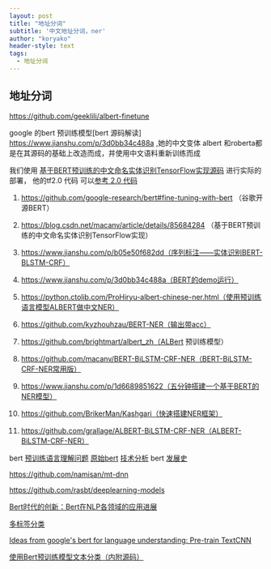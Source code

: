 ```yaml
---
layout: post
title: "地址分词"
subtitle: '中文地址分词，ner'
author: "koryako"
header-style: text
tags:
  - 地址分词
---
```


地址分词
---



https://github.com/geeklili/albert-finetune



google 的bert 预训练模型[bert 源码解读] https://www.jianshu.com/p/3d0bb34c488a   ,她的中文变体 albert 和roberta都是在其源码的基础上改造而成，并使用中文语料重新训练而成

我们使用 [基于BERT预训练的中文命名实体识别TensorFlow实现](https://blog.csdn.net/macanv/article/details/85684284)[源码](https://github.com/macanv/BERT-BiLSTM-CRF-NER)  进行实际的部署， 他的tf2.0 代码  可以[参考 2.0 代码](https://github.com/StanleyLsx/entity_extractor_by_ner) 




1. https://github.com/google-research/bert#fine-tuning-with-bert （谷歌开源BERT）

2. https://blog.csdn.net/macanv/article/details/85684284 （基于BERT预训练的中文命名实体识别TensorFlow实现）

3. https://www.jianshu.com/p/b05e50f682dd（序列标注——实体识别BERT-BLSTM-CRF）

4. https://www.jianshu.com/p/3d0bb34c488a（BERT的demo运行）

5. https://python.ctolib.com/ProHiryu-albert-chinese-ner.html（使用预训练语言模型ALBERT做中文NER）

6. https://github.com/kyzhouhzau/BERT-NER（输出带acc）

7. https://github.com/brightmart/albert_zh（ALBert 预训练模型）

8. https://github.com/macanv/BERT-BiLSTM-CRF-NER（BERT-BiLSTM-CRF-NER常用版）

9. https://www.jianshu.com/p/1d6689851622（五分钟搭建一个基于BERT的NER模型）

10. https://github.com/BrikerMan/Kashgari（快速搭建NER框架）

11. https://github.com/grallage/ALBERT-BiLSTM-CRF-NER（ALBERT-BiLSTM-CRF-NER）


bert [预训练语言理解问题](https://github.com/brightmart/bert_language_understanding)
[原始bert](https://github.com/google-research/bert)   [技术分析](https://zhuanlan.zhihu.com/p/49271699)  bert [发展史 ](https://zhuanlan.zhihu.com/p/65470719)

https://github.com/namisan/mt-dnn

https://github.com/rasbt/deeplearning-models

[Bert时代的创新：Bert在NLP各领域的应用进展](https://mp.weixin.qq.com/s?__biz=MzA3MzI4MjgzMw==&mid=2650763568&idx=4&sn=f595b6783d9adf597273747acdcca910&chksm=871ab54eb06d3c58285276cc4c9cc8525283050623e93c1803974918a40654bbf19c9314ce29&mpshare=1&scene=1&srcid=#rd])

[多标签分类](https://github.com/hellonlp/classifier_multi_label)

[Ideas from google's bert for language understanding: Pre-train TextCNN](https://github.com/brightmart/bert_language_understanding)

[使用Bert预训练模型文本分类（内附源码）](https://www.jiqizhixin.com/articles/2019-03-13-4 )

